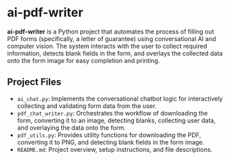# ai-pdf-writer

**ai-pdf-writer** is a Python project that automates the process of filling out PDF forms (specifically, a letter of guarantee) using conversational AI and computer vision. The system interacts with the user to collect required information, detects blank fields in the form, and overlays the collected data onto the form image for easy completion and printing.

## Project Files

- `ai_chat.py`: Implements the conversational chatbot logic for interactively collecting and validating form data from the user.
- `pdf_chat_writer.py`: Orchestrates the workflow of downloading the form, converting it to an image, detecting blanks, collecting user data, and overlaying the data onto the form.
- `pdf_utils.py`: Provides utility functions for downloading the PDF, converting it to PNG, and detecting blank fields in the form image.
- `README.md`: Project overview, setup instructions, and file descriptions.
